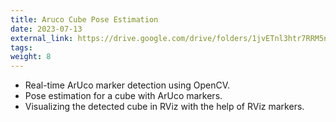 ```yaml
---
title: Aruco Cube Pose Estimation
date: 2023-07-13
external_link: https://drive.google.com/drive/folders/1jvETnl3htr7RRM5neljxJIG9WsdGSKbh
tags:
weight: 8
---
```


- Real-time ArUco marker detection using OpenCV.
- Pose estimation for a cube with ArUco markers.
- Visualizing the detected cube in RViz with the help of RViz markers.

<!--more-->
